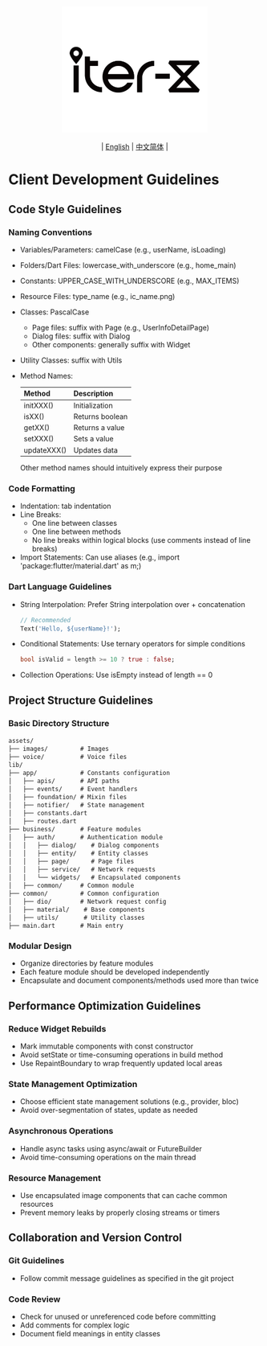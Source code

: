 <div align="center">
  <img src="../logo.png" alt="Logo" width="290" height="251" />
</div>

<div align="center">

| [English](CLIENT.md) | [中文简体](CLIENT.zh-CN.md) |

</div>

# Client Development Guidelines

## Code Style Guidelines

### Naming Conventions
- Variables/Parameters: camelCase (e.g., userName, isLoading)
- Folders/Dart Files: lowercase_with_underscore (e.g., home_main)
- Constants: UPPER_CASE_WITH_UNDERSCORE (e.g., MAX_ITEMS)
- Resource Files: type_name (e.g., ic_name.png)
- Classes: PascalCase
  - Page files: suffix with Page (e.g., UserInfoDetailPage)
  - Dialog files: suffix with Dialog
  - Other components: generally suffix with Widget
- Utility Classes: suffix with Utils
- Method Names:

  | Method | Description |
  |--------|-------------|
  | initXXX() | Initialization |
  | isXX() | Returns boolean |
  | getXX() | Returns a value |
  | setXXX() | Sets a value |
  | updateXXX() | Updates data |
  Other method names should intuitively express their purpose

### Code Formatting
- Indentation: tab indentation
- Line Breaks:
  - One line between classes
  - One line between methods
  - No line breaks within logical blocks (use comments instead of line breaks)
- Import Statements: Can use aliases (e.g., import 'package:flutter/material.dart' as m;)

### Dart Language Guidelines
- String Interpolation: Prefer String interpolation over + concatenation
  ```dart
  // Recommended
  Text('Hello, ${userName}!');
  ```
- Conditional Statements: Use ternary operators for simple conditions
  ```dart
  bool isValid = length >= 10 ? true : false;
  ```
- Collection Operations: Use isEmpty instead of length == 0

## Project Structure Guidelines

### Basic Directory Structure
```
assets/  
├── images/         # Images
├── voice/          # Voice files
lib/
├── app/            # Constants configuration
│   ├── apis/       # API paths
│   ├── events/     # Event handlers
│   ├── foundation/ # Mixin files
│   ├── notifier/   # State management
│   ├── constants.dart
│   ├── routes.dart
├── business/       # Feature modules
│   ├── auth/       # Authentication module
│   │   ├── dialog/    # Dialog components
│   │   ├── entity/    # Entity classes
│   │   ├── page/      # Page files
│   │   ├── service/   # Network requests
│   │   └── widgets/   # Encapsulated components
│   ├── common/     # Common module
├── common/         # Common configuration
│   ├── dio/        # Network request config
│   ├── material/    # Base components
│   ├── utils/       # Utility classes
├── main.dart       # Main entry
```

### Modular Design
- Organize directories by feature modules
- Each feature module should be developed independently
- Encapsulate and document components/methods used more than twice

## Performance Optimization Guidelines

### Reduce Widget Rebuilds
- Mark immutable components with const constructor
- Avoid setState or time-consuming operations in build method
- Use RepaintBoundary to wrap frequently updated local areas

### State Management Optimization
- Choose efficient state management solutions (e.g., provider, bloc)
- Avoid over-segmentation of states, update as needed

### Asynchronous Operations
- Handle async tasks using async/await or FutureBuilder
- Avoid time-consuming operations on the main thread

### Resource Management
- Use encapsulated image components that can cache common resources
- Prevent memory leaks by properly closing streams or timers

## Collaboration and Version Control

### Git Guidelines
- Follow commit message guidelines as specified in the git project

### Code Review
- Check for unused or unreferenced code before committing
- Add comments for complex logic
- Document field meanings in entity classes 